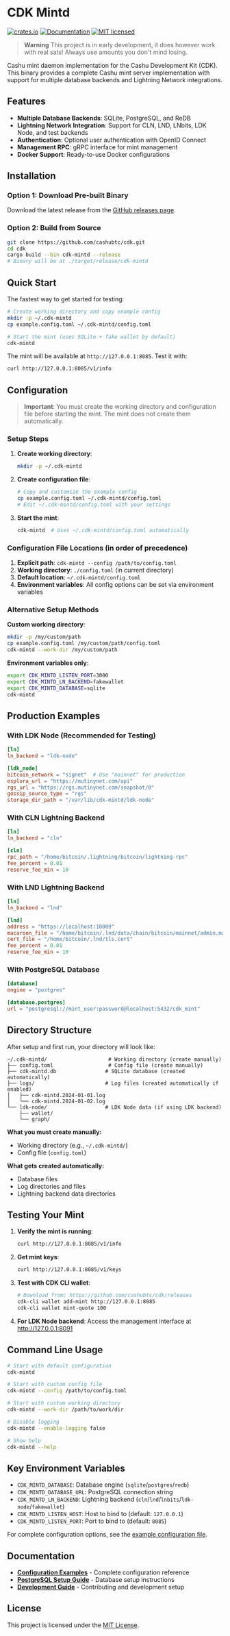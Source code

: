 # CDK Mintd

[![crates.io](https://img.shields.io/crates/v/cdk-mintd.svg)](https://crates.io/crates/cdk-mintd)
[![Documentation](https://docs.rs/cdk-mintd/badge.svg)](https://docs.rs/cdk-mintd)
[![MIT licensed](https://img.shields.io/badge/license-MIT-blue.svg)](https://github.com/cashubtc/cdk/blob/main/LICENSE)

> **Warning**
> This project is in early development, it does however work with real sats! Always use amounts you don't mind losing.

Cashu mint daemon implementation for the Cashu Development Kit (CDK). This binary provides a complete Cashu mint server implementation with support for multiple database backends and Lightning Network integrations.

## Features

- **Multiple Database Backends**: SQLite, PostgreSQL, and ReDB
- **Lightning Network Integration**: Support for CLN, LND, LNbits, LDK Node, and test backends  
- **Authentication**: Optional user authentication with OpenID Connect
- **Management RPC**: gRPC interface for mint management
- **Docker Support**: Ready-to-use Docker configurations

## Installation

### Option 1: Download Pre-built Binary
Download the latest release from the [GitHub releases page](https://github.com/cashubtc/cdk/releases).

### Option 2: Build from Source
```bash
git clone https://github.com/cashubtc/cdk.git
cd cdk
cargo build --bin cdk-mintd --release
# Binary will be at ./target/release/cdk-mintd
```

## Quick Start

The fastest way to get started for testing:

```bash
# Create working directory and copy example config
mkdir -p ~/.cdk-mintd
cp example.config.toml ~/.cdk-mintd/config.toml

# Start the mint (uses SQLite + fake wallet by default)
cdk-mintd
```

The mint will be available at `http://127.0.0.1:8085`. Test it with:
```bash
curl http://127.0.0.1:8085/v1/info
```

## Configuration

> **Important**: You must create the working directory and configuration file before starting the mint. The mint does not create them automatically.

### Setup Steps

1. **Create working directory**:
   ```bash
   mkdir -p ~/.cdk-mintd
   ```

2. **Create configuration file**:
   ```bash
   # Copy and customize the example config
   cp example.config.toml ~/.cdk-mintd/config.toml
   # Edit ~/.cdk-mintd/config.toml with your settings
   ```

3. **Start the mint**:
   ```bash
   cdk-mintd  # Uses ~/.cdk-mintd/config.toml automatically
   ```

### Configuration File Locations (in order of precedence)

1. **Explicit path**: `cdk-mintd --config /path/to/config.toml`
2. **Working directory**: `./config.toml` (in current directory) 
3. **Default location**: `~/.cdk-mintd/config.toml`
4. **Environment variables**: All config options can be set via environment variables

### Alternative Setup Methods

**Custom working directory**:
```bash
mkdir -p /my/custom/path
cp example.config.toml /my/custom/path/config.toml
cdk-mintd --work-dir /my/custom/path
```

**Environment variables only**:
```bash
export CDK_MINTD_LISTEN_PORT=3000
export CDK_MINTD_LN_BACKEND=fakewallet
export CDK_MINTD_DATABASE=sqlite
cdk-mintd
```

## Production Examples

### With LDK Node (Recommended for Testing)
```toml
[ln]
ln_backend = "ldk-node"

[ldk_node]
bitcoin_network = "signet"  # Use "mainnet" for production
esplora_url = "https://mutinynet.com/api"
rgs_url = "https://rgs.mutinynet.com/snapshot/0"
gossip_source_type = "rgs"
storage_dir_path = "/var/lib/cdk-mintd/ldk-node"
```


### With CLN Lightning Backend
```toml
[ln]
ln_backend = "cln"

[cln]
rpc_path = "/home/bitcoin/.lightning/bitcoin/lightning-rpc"
fee_percent = 0.01
reserve_fee_min = 10
```

### With LND Lightning Backend
```toml
[ln]
ln_backend = "lnd"

[lnd]
address = "https://localhost:10009"
macaroon_file = "/home/bitcoin/.lnd/data/chain/bitcoin/mainnet/admin.macaroon"
cert_file = "/home/bitcoin/.lnd/tls.cert"
fee_percent = 0.01
reserve_fee_min = 10
```

### With PostgreSQL Database
```toml
[database]
engine = "postgres"

[database.postgres]
url = "postgresql://mint_user:password@localhost:5432/cdk_mint"
```

## Directory Structure

After setup and first run, your directory will look like:

```
~/.cdk-mintd/                    # Working directory (create manually)
├── config.toml                  # Config file (create manually)
├── cdk-mintd.db                # SQLite database (created automatically)
├── logs/                       # Log files (created automatically if enabled)
│   ├── cdk-mintd.2024-01-01.log
│   └── cdk-mintd.2024-01-02.log
└── ldk-node/                   # LDK Node data (if using LDK backend)
    ├── wallet/
    └── graph/
```

**What you must create manually:**
- Working directory (e.g., `~/.cdk-mintd/`)
- Config file (`config.toml`)

**What gets created automatically:**
- Database files
- Log directories and files
- Lightning backend data directories

## Testing Your Mint

1. **Verify the mint is running**:
   ```bash
   curl http://127.0.0.1:8085/v1/info
   ```

2. **Get mint keys**:
   ```bash
   curl http://127.0.0.1:8085/v1/keys
   ```

3. **Test with CDK CLI wallet**:
   ```bash
   # Download from: https://github.com/cashubtc/cdk/releases
   cdk-cli wallet add-mint http://127.0.0.1:8085
   cdk-cli wallet mint-quote 100
   ```

4. **For LDK Node backend**: Access the management interface at <http://127.0.0.1:8091>

## Command Line Usage

```bash
# Start with default configuration
cdk-mintd

# Start with custom config file
cdk-mintd --config /path/to/config.toml

# Start with custom working directory
cdk-mintd --work-dir /path/to/work/dir

# Disable logging
cdk-mintd --enable-logging false

# Show help
cdk-mintd --help
```

## Key Environment Variables

- `CDK_MINTD_DATABASE`: Database engine (`sqlite`/`postgres`/`redb`)
- `CDK_MINTD_DATABASE_URL`: PostgreSQL connection string
- `CDK_MINTD_LN_BACKEND`: Lightning backend (`cln`/`lnd`/`lnbits`/`ldk-node`/`fakewallet`)
- `CDK_MINTD_LISTEN_HOST`: Host to bind to (default: `127.0.0.1`)
- `CDK_MINTD_LISTEN_PORT`: Port to bind to (default: `8085`)

For complete configuration options, see the [example configuration file](./example.config.toml).

## Documentation

- **[Configuration Examples](./example.config.toml)** - Complete configuration reference
- **[PostgreSQL Setup Guide](../../POSTGRES.md)** - Database setup instructions
- **[Development Guide](../../DEVELOPMENT.md)** - Contributing and development setup

## License

This project is licensed under the [MIT License](../../LICENSE).
